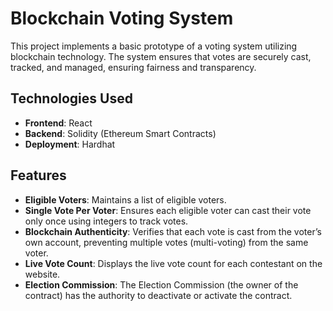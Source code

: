 # Blockchain Voting System

This project implements a basic prototype of a voting system utilizing blockchain technology. The system ensures that votes are securely cast, tracked, and managed, ensuring fairness and transparency.

## Technologies Used
- **Frontend**: React
- **Backend**: Solidity (Ethereum Smart Contracts)
- **Deployment**: Hardhat

## Features
- **Eligible Voters**: Maintains a list of eligible voters.
- **Single Vote Per Voter**: Ensures each eligible voter can cast their vote only once using integers to track votes.
- **Blockchain Authenticity**: Verifies that each vote is cast from the voter’s own account, preventing multiple votes (multi-voting) from the same voter.
- **Live Vote Count**: Displays the live vote count for each contestant on the website.
- **Election Commission**: The Election Commission (the owner of the contract) has the authority to deactivate or activate the contract.

